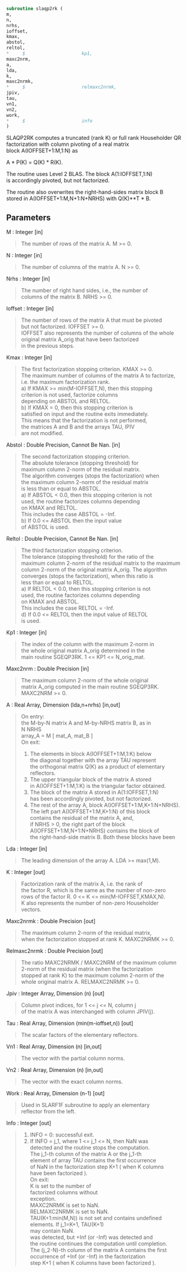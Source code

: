 ```fortran  
subroutine slaqp2rk (  
m,  
n,  
nrhs,  
ioffset,  
kmax,  
abstol,  
reltol,  
*     $                     kp1,  
maxc2nrm,  
a,  
lda,  
k,  
maxc2nrmk,  
*     $                     relmaxc2nrmk,  
jpiv,  
tau,  
vn1,  
vn2,  
work,  
*     $                     info  
)  
```  
  
SLAQP2RK computes a truncated (rank K) or full rank Householder QR  
factorization with column pivoting of a real matrix  
block A(IOFFSET+1:M,1:N) as  
  
A * P(K) = Q(K) * R(K).  
  
The routine uses Level 2 BLAS. The block A(1:IOFFSET,1:N)  
is accordingly pivoted, but not factorized.  
  
The routine also overwrites the right-hand-sides matrix block B  
stored in A(IOFFSET+1:M,N+1:N+NRHS) with Q(K)**T * B.  
  
## Parameters  
M : Integer [in]  
> The number of rows of the matrix A. M >= 0.  
  
N : Integer [in]  
> The number of columns of the matrix A. N >= 0.  
  
Nrhs : Integer [in]  
> The number of right hand sides, i.e., the number of  
> columns of the matrix B. NRHS >= 0.  
  
Ioffset : Integer [in]  
> The number of rows of the matrix A that must be pivoted  
> but not factorized. IOFFSET >= 0.  
> IOFFSET also represents the number of columns of the whole  
> original matrix A_orig that have been factorized  
> in the previous steps.  
  
Kmax : Integer [in]  
> The first factorization stopping criterion. KMAX >= 0.  
> The maximum number of columns of the matrix A to factorize,  
> i.e. the maximum factorization rank.  
> a) If KMAX >= min(M-IOFFSET,N), then this stopping  
> criterion is not used, factorize columns  
> depending on ABSTOL and RELTOL.  
> b) If KMAX = 0, then this stopping criterion is  
> satisfied on input and the routine exits immediately.  
> This means that the factorization is not performed,  
> the matrices A and B and the arrays TAU, IPIV  
> are not modified.  
  
Abstol : Double Precision, Cannot Be Nan. [in]  
> The second factorization stopping criterion.  
> The absolute tolerance (stopping threshold) for  
> maximum column 2-norm of the residual matrix.  
> The algorithm converges (stops the factorization) when  
> the maximum column 2-norm of the residual matrix  
> is less than or equal to ABSTOL.  
> a) If ABSTOL < 0.0, then this stopping criterion is not  
> used, the routine factorizes columns depending  
> on KMAX and RELTOL.  
> This includes the case ABSTOL = -Inf.  
> b) If 0.0 <= ABSTOL then the input value  
> of ABSTOL is used.  
  
Reltol : Double Precision, Cannot Be Nan. [in]  
> The third factorization stopping criterion.  
> The tolerance (stopping threshold) for the ratio of the  
> maximum column 2-norm of the residual matrix to the maximum  
> column 2-norm of the original matrix A_orig. The algorithm  
> converges (stops the factorization), when this ratio is  
> less than or equal to RELTOL.  
> a) If RELTOL < 0.0, then this stopping criterion is not  
> used, the routine factorizes columns depending  
> on KMAX and ABSTOL.  
> This includes the case RELTOL = -Inf.  
> d) If 0.0 <= RELTOL then the input value of RELTOL  
> is used.  
  
Kp1 : Integer [in]  
> The index of the column with the maximum 2-norm in  
> the whole original matrix A_orig determined in the  
> main routine SGEQP3RK. 1 <= KP1 <= N_orig_mat.  
  
Maxc2nrm : Double Precision [in]  
> The maximum column 2-norm of the whole original  
> matrix A_orig computed in the main routine SGEQP3RK.  
> MAXC2NRM >= 0.  
  
A : Real Array, Dimension (lda,n+nrhs) [in,out]  
> On entry:  
> the M-by-N matrix A and M-by-NRHS matrix B, as in  
> N     NRHS  
> array_A   =   M  [ mat_A, mat_B ]  
> On exit:  
> 1. The elements in block A(IOFFSET+1:M,1:K) below  
> the diagonal together with the array TAU represent  
> the orthogonal matrix Q(K) as a product of elementary  
> reflectors.  
> 2. The upper triangular block of the matrix A stored  
> in A(IOFFSET+1:M,1:K) is the triangular factor obtained.  
> 3. The block of the matrix A stored in A(1:IOFFSET,1:N)  
> has been accordingly pivoted, but not factorized.  
> 4. The rest of the array A, block A(IOFFSET+1:M,K+1:N+NRHS).  
> The left part A(IOFFSET+1:M,K+1:N) of this block  
> contains the residual of the matrix A, and,  
> if NRHS > 0, the right part of the block  
> A(IOFFSET+1:M,N+1:N+NRHS) contains the block of  
> the right-hand-side matrix B. Both these blocks have been  
  
Lda : Integer [in]  
> The leading dimension of the array A. LDA >= max(1,M).  
  
K : Integer [out]  
> Factorization rank of the matrix A, i.e. the rank of  
> the factor R, which is the same as the number of non-zero  
> rows of the factor R. 0 <= K <= min(M-IOFFSET,KMAX,N).  
> K also represents the number of non-zero Householder  
> vectors.  
  
Maxc2nrmk : Double Precision [out]  
> The maximum column 2-norm of the residual matrix,  
> when the factorization stopped at rank K. MAXC2NRMK >= 0.  
  
Relmaxc2nrmk : Double Precision [out]  
> The ratio MAXC2NRMK / MAXC2NRM of the maximum column  
> 2-norm of the residual matrix (when the factorization  
> stopped at rank K) to the maximum column 2-norm of the  
> whole original matrix A. RELMAXC2NRMK >= 0.  
  
Jpiv : Integer Array, Dimension (n) [out]  
> Column pivot indices, for 1 <= j <= N, column j  
> of the matrix A was interchanged with column JPIV(j).  
  
Tau : Real Array, Dimension (min(m-ioffset,n)) [out]  
> The scalar factors of the elementary reflectors.  
  
Vn1 : Real Array, Dimension (n) [in,out]  
> The vector with the partial column norms.  
  
Vn2 : Real Array, Dimension (n) [in,out]  
> The vector with the exact column norms.  
  
Work : Real Array, Dimension (n-1) [out]  
> Used in SLARF1F subroutine to apply an elementary  
> reflector from the left.  
  
Info : Integer [out]  
> 1) INFO = 0: successful exit.  
> 2) If INFO = j_1, where 1 <= j_1 <= N, then NaN was  
> detected and the routine stops the computation.  
> The j_1-th column of the matrix A or the j_1-th  
> element of array TAU contains the first occurrence  
> of NaN in the factorization step K+1 ( when K columns  
> have been factorized ).  
> On exit:  
> K                  is set to the number of  
> factorized columns without  
> exception.  
> MAXC2NRMK          is set to NaN.  
> RELMAXC2NRMK       is set to NaN.  
> TAU(K+1:min(M,N))  is not set and contains undefined  
> elements. If j_1=K+1, TAU(K+1)  
> may contain NaN.  
> was detected, but +Inf (or -Inf) was detected and  
> the routine continues the computation until completion.  
> The (j_2-N)-th column of the matrix A contains the first  
> occurrence of +Inf (or -Inf) in the factorization  
> step K+1 ( when K columns have been factorized ).  
  
